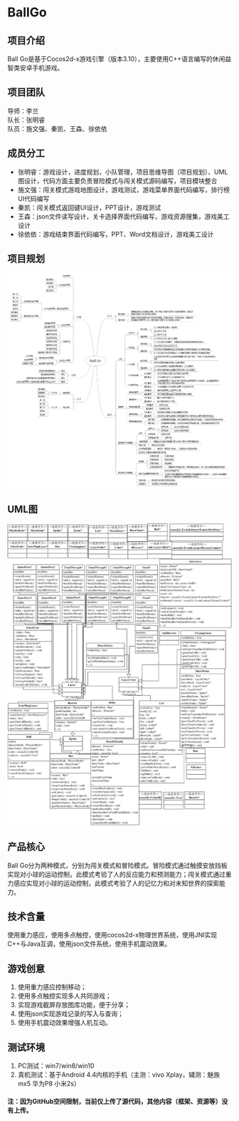 # BallGo

## 项目介绍
Ball Go是基于Cocos2d-x游戏引擎（版本3.10），主要使用C++语言编写的休闲益智类安卓手机游戏。

## 项目团队
导师：李兰  
队长：张明睿  
队员：施文强、秦凯、王森、徐依依

## 成员分工
* 张明睿：游戏设计，进度规划，小队管理，项目思维导图（项目规划）、UML图设计，代码方面主要负责冒险模式与闯关模式源码编写，项目模块整合
* 施文强：闯关模式游戏地图设计，游戏测试，游戏菜单界面代码编写，排行榜UI代码编写
* 秦凯：闯关模式返回键UI设计，PPT设计，游戏测试
* 王森：json文件读写设计，关卡选择界面代码编写，游戏资源搜集，游戏美工设计
* 徐依依：游戏结束界面代码编写，PPT、Word文档设计，游戏美工设计

## 项目规划
![image](https://github.com/coderZMR/BallGo/blob/main/Resources4ReadMe/BallGo_MindMap.png)

## UML图
![image](https://github.com/coderZMR/BallGo/blob/main/Resources4ReadMe/BallGo_UMLGraph.jpg)

## 产品核心
Ball Go分为两种模式，分别为闯关模式和冒险模式。冒险模式通过触摸安放挡板实现对小球的运动控制，此模式考验了人的反应能力和预测能力；闯关模式通过重力感应实现对小球的运动控制，此模式考验了人的记忆力和对未知世界的探索能力。

## 技术含量
使用重力感应，使用多点触控，使用cocos2d-x物理世界系统，使用JNI实现C++与Java互调，使用json文件系统，使用手机震动效果。

## 游戏创意
1. 使用重力感应控制移动；
2. 使用多点触控实现多人共同游戏；
3. 实现游戏截屏存放图库功能，便于分享；
4. 使用json实现游戏记录的写入与查询；
5. 使用手机震动效果增强人机互动。

## 测试环境
1. PC测试：win7/win8/win10
2. 真机测试：基于Android 4.4内核的手机（主测：vivo Xplay，辅测：魅族mx5  华为P8  小米2s）


#### 注：因为GitHub空间限制，当前仅上传了源代码，其他内容（框架、资源等）没有上传。
